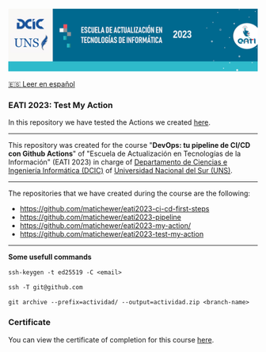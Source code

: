 <p align="center"><img src="assets/banner.png"></img></p>

[🇪🇸 Leer en español](README_ES.md)

### EATI 2023: Test My Action

In this repository we have tested the Actions we created [here](https://github.com/matichewer/eati2023-my-action).

---

This repository was created for the course "**DevOps: tu pipeline de CI/CD con Github Actions**" of "Escuela de Actualización en Tecnologías de la Información" (EATI 2023) in charge of [Departamento de Ciencias e Ingeniería Informática (DCIC)](https://cs.uns.edu.ar/) of [Universidad Nacional del Sur (UNS)](https://uns.edu.ar/).

---

The repositories that we have created during the course are the following:
- https://github.com/matichewer/eati2023-ci-cd-first-steps
- https://github.com/matichewer/eati2023-pipeline
- https://github.com/matichewer/eati2023-my-action/
- https://github.com/matichewer/eati2023-test-my-action

---

**Some usefull commands**
```
ssh-keygen -t ed25519 -C <email>
```
```
ssh -T git@github.com
```
```
git archive --prefix=actividad/ --output=actividad.zip <branch-name>
```


### Certificate

You can view the certificate of completion for this course [here](https://drive.google.com/file/d/1ObGCOL_tFuuZWA6ajZJmbZpprKPXbacM/view).
